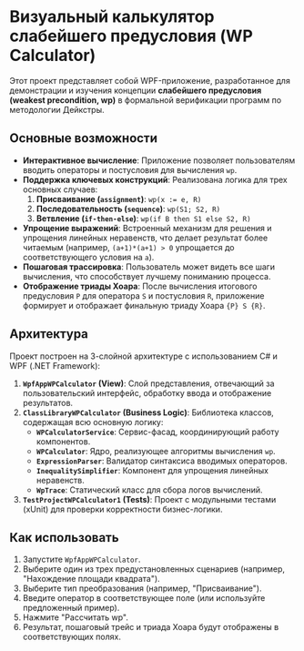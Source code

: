 # Визуальный калькулятор слабейшего предусловия (WP Calculator)

Этот проект представляет собой WPF-приложение, разработанное для демонстрации и изучения концепции **слабейшего предусловия (weakest precondition, wp)** в формальной верификации программ по методологии Дейкстры.

## Основные возможности

- **Интерактивное вычисление**: Приложение позволяет пользователям вводить операторы и постусловия для вычисления `wp`.
- **Поддержка ключевых конструкций**: Реализована логика для трех основных случаев:
  1.  **Присваивание (`assignment`)**: `wp(x := e, R)`
  2.  **Последовательность (`sequence`)**: `wp(S1; S2, R)`
  3.  **Ветвление (`if-then-else`)**: `wp(if B then S1 else S2, R)`
- **Упрощение выражений**: Встроенный механизм для решения и упрощения линейных неравенств, что делает результат более читаемым (например, `(a+1)*(a+1) > 0` упрощается до соответствующего условия на `a`).
- **Пошаговая трассировка**: Пользователь может видеть все шаги вычисления, что способствует лучшему пониманию процесса.
- **Отображение триады Хоара**: После вычисления итогового предусловия `P` для оператора `S` и постусловия `R`, приложение формирует и отображает финальную триаду Хоара `{P} S {R}`.

## Архитектура

Проект построен на 3-слойной архитектуре с использованием C# и WPF (.NET Framework):

1.  **`WpfAppWPCalculator` (View)**: Слой представления, отвечающий за пользовательский интерфейс, обработку ввода и отображение результатов.
2.  **`ClassLibraryWPCalculator` (Business Logic)**: Библиотека классов, содержащая всю основную логику:
    - **`WPCalculatorService`**: Сервис-фасад, координирующий работу компонентов.
    - **`WPCalculator`**: Ядро, реализующее алгоритмы вычисления `wp`.
    - **`ExpressionParser`**: Валидатор синтаксиса вводимых операторов.
    - **`InequalitySimplifier`**: Компонент для упрощения линейных неравенств.
    - **`WpTrace`**: Статический класс для сбора логов вычислений.
3.  **`TestProjectWPCalculator1` (Tests)**: Проект с модульными тестами (xUnit) для проверки корректности бизнес-логики.

## Как использовать

1.  Запустите `WpfAppWPCalculator`.
2.  Выберите один из трех предустановленных сценариев (например, "Нахождение площади квадрата").
3.  Выберите тип преобразования (например, "Присваивание").
4.  Введите оператор в соответствующее поле (или используйте предложенный пример).
5.  Нажмите "Рассчитать wp".
6.  Результат, пошаговый трейс и триада Хоара будут отображены в соответствующих полях.
